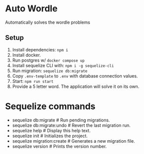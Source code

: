 # Auto Wordle

Automatically solves the wordle problems

## Setup

1. Install dependencies: `npm i`
2. Install docker.
3. Run postgres w/ `docker compose up`
4. Install sequelize CLI with: `npm i -g sequelize-cli`
5. Run migration: `sequelize db:migrate`
6. Copy `.env-template` to `.env` with database connection values.
7. Start: `npm run start`
8. Provide a 5 letter word. The application will solve it on its own.

# Sequelize commands

- sequelize db:migrate # Run pending migrations.
- sequelize db:migrate:undo # Revert the last migration run.
- sequelize help # Display this help text.
- sequelize init # Initializes the project.
- sequelize migration:create # Generates a new migration file.
- sequelize version # Prints the version number.
